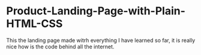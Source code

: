 # Product-Landing-Page-with-Plain-HTML-CSS
This the landing page made witrh everything I have learned so far, it is really nice how is the code behind all the internet.
